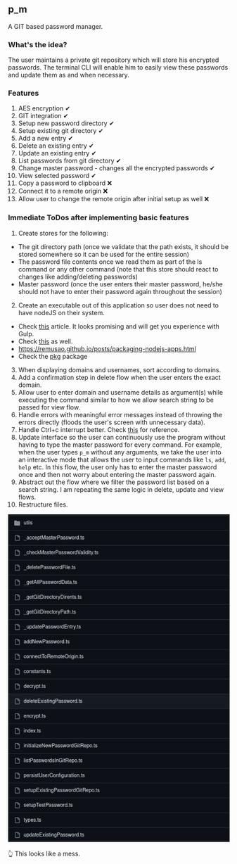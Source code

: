 ## p_m

A GIT based password manager.

### What's the idea?

The user maintains a private git repository which will store his encrypted passwords.
The terminal CLI will enable him to easily view these passwords and update them as and when necessary.

### Features

1. AES encryption ✔
2. GIT integration ✔
3. Setup new password directory ✔
4. Setup existing git directory ✔
5. Add a new entry ✔
6. Delete an existing entry ✔
7. Update an existing entry ✔
8. List passwords from git directory ✔
9. Change master password - changes all the encrypted passwords ✔
10. View selected password ✔
11. Copy a password to clipboard ❌
12. Connect it to a remote origin ❌
13. Allow user to change the remote origin after initial setup as well ❌

### Immediate  ToDos after implementing basic features
1. Create stores for the following:
  - The git directory path (once we validate that the path exists, it should be stored somewhere so it can be used for the entire session)
  - The password file contents once we read them as part of the ls command or any other command (note that this store should react to changes like adding/deleting passwords)
  - Master password (once the user enters their master password, he/she should not have to enter their password again throughout the session)
2. Create an executable out of this application so user does not need to have nodeJS on their system.
  - Check [this](https://medium.com/@shayan.ta69/how-to-build-node-js-application-933e006d7b86) article. It looks promising and will get you experience with Gulp.
  - Check [this](https://dev.to/cloudx/how-to-package-a-node-app-with-their-dependencies-p4g) as well.
  - https://remusao.github.io/posts/packaging-nodejs-apps.html
  - Check the [pkg](https://www.npmjs.com/package/pkg) package
3. When displaying domains and usernames, sort according to domains.
4. Add a confirmation step in delete flow when the user enters the exact domain.
5. Allow user to enter domain and username details as argument(s) while executing the command similar to how we allow search string to be passed for view flow.
6. Handle errors with meaningful error messages instead of throwing the errors directly (floods the user's screen with unnecessary data).
7. Handle Ctrl+c interrupt better. Check [this](https://stackoverflow.com/questions/10021373/what-is-the-windows-equivalent-of-process-onsigint-in-node-js) for reference.
8. Update interface so the user can continuously use the program without having to type the master password for every command. For example, when the user types `p_m` without any arguments, we take the user into an interactive mode that allows the user to input commands like `ls`, `add`, `help` etc. In this flow, the user only has to enter the master password once and then not worry about entering the master password again.
9. Abstract out the flow where we filter the password list based on a search string. I am repeating the same logic in delete, update and view flows.
10. Restructure files.

![alt text](image.png)

👆 This looks like a mess.
